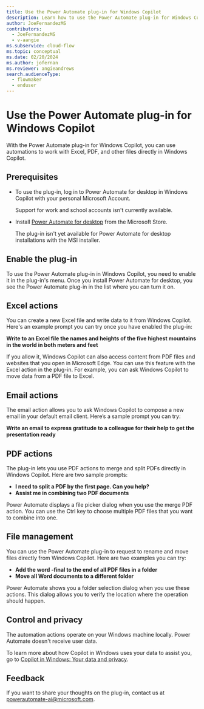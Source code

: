 ```yaml
---
title: Use the Power Automate plug-in for Windows Copilot
description: Learn how to use the Power Automate plug-in for Windows Copilot.
author: JoeFernandezMS
contributors:
  - JoeFernandezMS
  - v-aangie
ms.subservice: cloud-flow
ms.topic: conceptual
ms.date: 02/20/2024
ms.author: jofernan
ms.reviewer: angieandrews
search.audienceType: 
  - flowmaker
  - enduser
---
```


# Use the Power Automate plug-in for Windows Copilot

With the Power Automate plug-in for Windows Copilot, you can use automations to work with Excel, PDF, and other files directly in Windows Copilot.

## Prerequisites

- To use the plug-in, log in to Power Automate for desktop in Windows Copilot with your personal Microsoft Account.

    Support for work and school accounts isn't currently available.

- Install [Power Automate for desktop](install.md) from the Microsoft Store.

    The plug-in isn't yet available for Power Automate for desktop installations with the MSI installer.

## Enable the plug-in

To use the Power Automate plug-in in Windows Copilot, you need to enable it in the plug-in's menu. Once you install Power Automate for desktop, you see the Power Automate plug-in in the list where you can turn it on.

## Excel actions

You can create a new Excel file and write data to it from Windows Copilot. Here's an example prompt you can try once you have enabled the plug-in:

**Write to an Excel file the names and heights of the five highest mountains in the world in both meters and feet**

If you allow it, Windows Copilot can also access content from PDF files and websites that you open in Microsoft Edge. You can use this feature with the Excel action in the plug-in. For example, you can ask Windows Copilot to move data from a PDF file to Excel.

## Email actions

The email action allows you to ask Windows Copilot to compose a new email in your default email client. Here’s a sample prompt you can try:

**Write an email to express gratitude to a colleague for their help to get the presentation ready**

## PDF actions

The plug-in lets you use PDF actions to merge and split PDFs directly in Windows Copilot. Here are two sample prompts:

- **I need to split a PDF by the first page. Can you help?**
- **Assist me in combining two PDF documents** 

Power Automate displays a file picker dialog when you use the merge PDF action. You can use the Ctrl key to choose multiple PDF files that you want to combine into one.

## File management

You can use the Power Automate plug-in to request to rename and move files directly from Windows Copilot. Here are two examples you can try: 

- **Add the word -final to the end of all PDF files in a folder**
- **Move all Word documents to a different folder**

Power Automate shows you a folder selection dialog when you use these actions. This dialog allows you to verify the location where the operation should happen.  

## Control and privacy

The automation actions operate on your Windows machine locally. Power Automate doesn't receive user data.

To learn more about how Copilot in Windows uses your data to assist you, go to [Copilot in Windows: Your data and privacy](https://support.microsoft.com/windows/copilot-in-windows-your-data-and-privacy-3e265e82-fc76-4d0a-afc0-4a0de528b73a).

## Feedback

If you want to share your thoughts on the plug-in, contact us at [powerautomate-ai@microsoft.com](mailto:powerautomate-ai@microsoft.com).

 

 